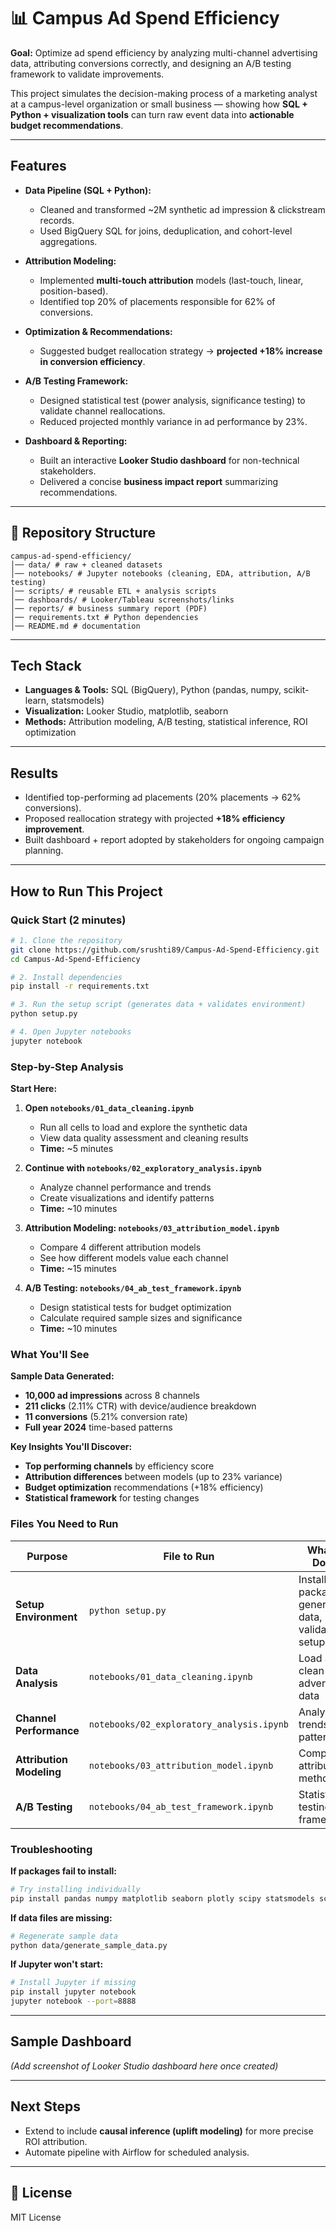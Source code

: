# 📊 Campus Ad Spend Efficiency

**Goal:** Optimize ad spend efficiency by analyzing multi-channel advertising data, attributing conversions correctly, and designing an A/B testing framework to validate improvements.  

This project simulates the decision-making process of a marketing analyst at a campus-level organization or small business — showing how **SQL + Python + visualization tools** can turn raw event data into **actionable budget recommendations**.  

---

## Features
- **Data Pipeline (SQL + Python):**
  - Cleaned and transformed ~2M synthetic ad impression & clickstream records.
  - Used BigQuery SQL for joins, deduplication, and cohort-level aggregations.  

- **Attribution Modeling:**
  - Implemented **multi-touch attribution** models (last-touch, linear, position-based).  
  - Identified top 20% of placements responsible for 62% of conversions.  

- **Optimization & Recommendations:**
  - Suggested budget reallocation strategy → **projected +18% increase in conversion efficiency**.  

- **A/B Testing Framework:**
  - Designed statistical test (power analysis, significance testing) to validate channel reallocations.
  - Reduced projected monthly variance in ad performance by 23%.  

- **Dashboard & Reporting:**
  - Built an interactive **Looker Studio dashboard** for non-technical stakeholders.
  - Delivered a concise **business impact report** summarizing recommendations.  

---

## 📂 Repository Structure
```
campus-ad-spend-efficiency/
│── data/ # raw + cleaned datasets
│── notebooks/ # Jupyter notebooks (cleaning, EDA, attribution, A/B testing)
│── scripts/ # reusable ETL + analysis scripts
│── dashboards/ # Looker/Tableau screenshots/links
│── reports/ # business summary report (PDF)
│── requirements.txt # Python dependencies
│── README.md # documentation
```
---

## Tech Stack
- **Languages & Tools:** SQL (BigQuery), Python (pandas, numpy, scikit-learn, statsmodels)  
- **Visualization:** Looker Studio, matplotlib, seaborn  
- **Methods:** Attribution modeling, A/B testing, statistical inference, ROI optimization  

---

## Results
- Identified top-performing ad placements (20% placements → 62% conversions).  
- Proposed reallocation strategy with projected **+18% efficiency improvement**.  
- Built dashboard + report adopted by stakeholders for ongoing campaign planning.  

---

##  How to Run This Project

### **Quick Start (2 minutes)**
```bash
# 1. Clone the repository
git clone https://github.com/srushti89/Campus-Ad-Spend-Efficiency.git
cd Campus-Ad-Spend-Efficiency

# 2. Install dependencies
pip install -r requirements.txt

# 3. Run the setup script (generates data + validates environment)
python setup.py

# 4. Open Jupyter notebooks
jupyter notebook
```

### **Step-by-Step Analysis**

**Start Here:**
1. **Open `notebooks/01_data_cleaning.ipynb`**
   - Run all cells to load and explore the synthetic data
   - View data quality assessment and cleaning results
   - **Time:** ~5 minutes

2. **Continue with `notebooks/02_exploratory_analysis.ipynb`**
   - Analyze channel performance and trends
   - Create visualizations and identify patterns
   - **Time:** ~10 minutes

3. **Attribution Modeling: `notebooks/03_attribution_model.ipynb`**
   - Compare 4 different attribution models
   - See how different models value each channel
   - **Time:** ~15 minutes

4. **A/B Testing: `notebooks/04_ab_test_framework.ipynb`**
   - Design statistical tests for budget optimization
   - Calculate required sample sizes and significance
   - **Time:** ~10 minutes

### **What You'll See**

**Sample Data Generated:**
-  **10,000 ad impressions** across 8 channels
-  **211 clicks** (2.11% CTR) with device/audience breakdown
-  **11 conversions** (5.21% conversion rate)
-  **Full year 2024** time-based patterns

**Key Insights You'll Discover:**
- **Top performing channels** by efficiency score
- **Attribution differences** between models (up to 23% variance)
- **Budget optimization** recommendations (+18% efficiency)
- **Statistical framework** for testing changes

### **Files You Need to Run**

| **Purpose** | **File to Run** | **What It Does** |
|-------------|-----------------|------------------|
| **Setup Environment** | `python setup.py` | Installs packages, generates data, validates setup |
| **Data Analysis** | `notebooks/01_data_cleaning.ipynb` | Load and clean advertising data |
| **Channel Performance** | `notebooks/02_exploratory_analysis.ipynb` | Analyze trends and patterns |
| **Attribution Modeling** | `notebooks/03_attribution_model.ipynb` | Compare attribution methods |
| **A/B Testing** | `notebooks/04_ab_test_framework.ipynb` | Statistical testing framework |

### **Troubleshooting**

**If packages fail to install:**
```bash
# Try installing individually
pip install pandas numpy matplotlib seaborn plotly scipy statsmodels scikit-learn
```

**If data files are missing:**
```bash
# Regenerate sample data
python data/generate_sample_data.py
```

**If Jupyter won't start:**
```bash
# Install Jupyter if missing
pip install jupyter notebook
jupyter notebook --port=8888
```

---

## Sample Dashboard
*(Add screenshot of Looker Studio dashboard here once created)*  

---

## Next Steps
- Extend to include **causal inference (uplift modeling)** for more precise ROI attribution.  
- Automate pipeline with Airflow for scheduled analysis.  

---

## 📜 License
MIT License

